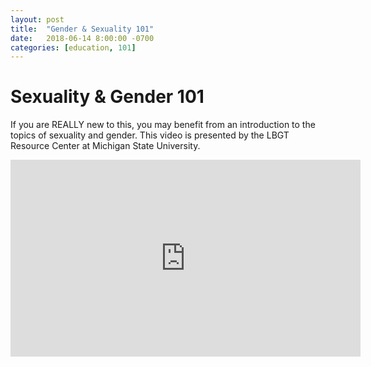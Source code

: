 ```yaml
---
layout: post
title:  "Gender & Sexuality 101"
date:   2018-06-14 8:00:00 -0700
categories: [education, 101]
---
```

# Sexuality & Gender 101

If you are REALLY new to this, you may benefit from an introduction to the topics of sexuality and gender. This video is presented by the LBGT Resource Center at Michigan State University.

<iframe width="560" height="315" src="https://www.youtube.com/embed/QZ9-qQ68EnQ?rel=0" frameborder="0" allow="autoplay; encrypted-media" allowfullscreen></iframe>
